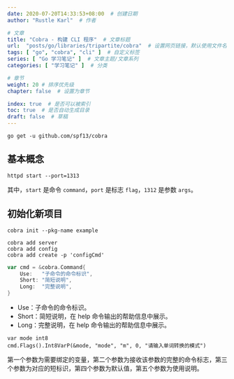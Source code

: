 ```yaml
---
date: 2020-07-20T14:33:53+08:00  # 创建日期
author: "Rustle Karl"  # 作者

# 文章
title: "Cobra - 构建 CLI 程序"  # 文章标题
url:  "posts/go/libraries/tripartite/cobra"  # 设置网页链接，默认使用文件名
tags: [ "go", "cobra", "cli" ]  # 自定义标签
series: [ "Go 学习笔记" ]  # 文章主题/文章系列
categories: [ "学习笔记" ]  # 分类

# 章节
weight: 20 # 排序优先级
chapter: false  # 设置为章节

index: true  # 是否可以被索引
toc: true  # 是否自动生成目录
draft: false  # 草稿
---
```


```
go get -u github.com/spf13/cobra
```

## 基本概念

```
httpd start --port=1313
```

其中，`start` 是命令 `command`，`port` 是标志 `flag`，`1312` 是参数 `args`。


## 初始化新项目

```
cobra init --pkg-name example

cobra add server
cobra add config
cobra add create -p 'configCmd'
```


```go
var cmd = &cobra.Command{
	Use:   "子命令的命令标识",
	Short: "简短说明",
	Long:  "完整说明",
}
```

- Use：子命令的命令标识。
- Short：简短说明，在 help 命令输出的帮助信息中展示。
- Long：完整说明，在 help 命令输出的帮助信息中展示。


```
var mode int8
cmd.Flags().Int8VarP(&mode, "mode", "m", 0, "请输入单词转换的模式")
```

第一个参数为需要绑定的变量，第二个参数为接收该参数的完整的命令标志，第三个参数为对应的短标识，第四个参数为默认值，第五个参数为使用说明。
